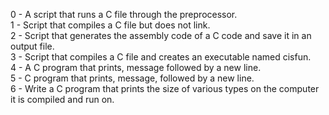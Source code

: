 0 - A script that runs a C file through the preprocessor.                                    
1 - Script that compiles a C file but does not link.                                                                            
2 - Script that generates the assembly code of a C code and save it in an output file.                                          
3 - Script that compiles a C file and creates an executable named cisfun.                                                       
4 - A C program that prints, message  followed by a new line.                                                                   
5 - C program that prints, message, followed by a new line.                                                                    
6 - Write a C program that prints the size of various types on the computer it is compiled and run on.                       

